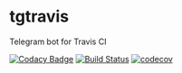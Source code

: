 # tgtravis

Telegram bot for Travis CI

[![Codacy Badge](https://api.codacy.com/project/badge/Grade/d58c773e47ae47a798e025b01732c2d2)](https://app.codacy.com/app/flslkxtc/tgtravis?utm_source=github.com&utm_medium=referral&utm_content=flslkxtc/tgtravis&utm_campaign=badger)
[![Build Status](https://travis-ci.org/flslkxtc/tgtravis.svg?branch=master)](https://travis-ci.org/flslkxtc/tgtravis) 
[![codecov](https://codecov.io/gh/flslkxtc/tgtravis/branch/master/graph/badge.svg)](https://codecov.io/gh/flslkxtc/tgtravis)

